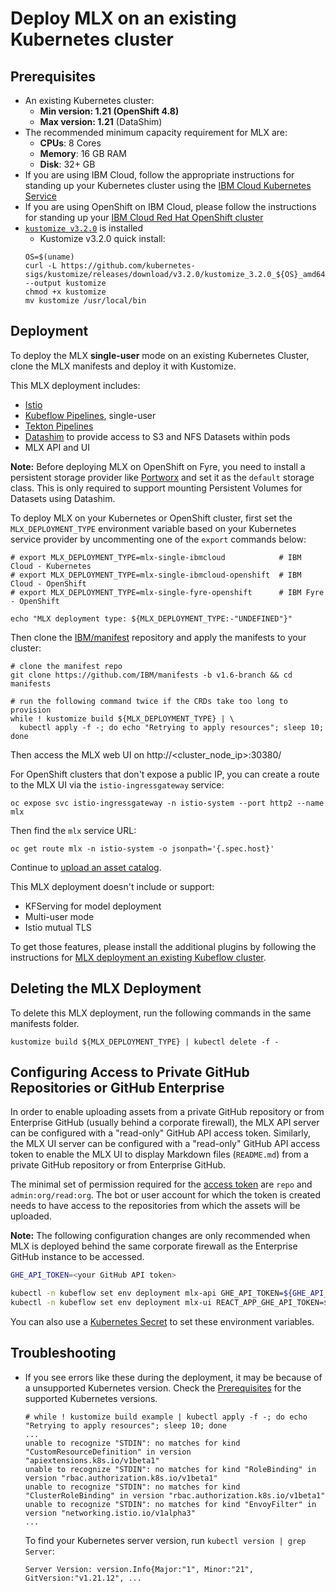 # Deploy MLX on an existing Kubernetes cluster

## Prerequisites

* An existing Kubernetes cluster:
   - **Min version: 1.21 (OpenShift 4.8)**
   - **Max version: 1.21** (DataShim)
* The recommended minimum capacity requirement for MLX are: 
   - **CPUs**: 8 Cores
   - **Memory**: 16 GB RAM
   - **Disk**: 32+ GB
* If you are using IBM Cloud, follow the appropriate instructions for standing up your Kubernetes cluster using the [IBM Cloud Kubernetes Service](https://cloud.ibm.com/docs/containers?topic=containers-cs_cluster_tutorial#cs_cluster_tutorial)
* If you are using OpenShift on IBM Cloud, please follow the instructions for standing up your [IBM Cloud Red Hat OpenShift cluster](https://cloud.ibm.com/docs/openshift?topic=openshift-openshift_tutorial)
* [`kustomize v3.2.0`](https://github.com/kubernetes-sigs/kustomize/releases/tag/v3.2.0) is installed
   * Kustomize v3.2.0 quick install:
   ```
   OS=$(uname) 
   curl -L https://github.com/kubernetes-sigs/kustomize/releases/download/v3.2.0/kustomize_3.2.0_${OS}_amd64 --output kustomize
   chmod +x kustomize
   mv kustomize /usr/local/bin
   ```

## Deployment

To deploy the MLX **single-user** mode on an existing Kubernetes Cluster, clone the MLX manifests and deploy it with Kustomize. 

This MLX deployment includes:
- [Istio](https://istio.io/)
- [Kubeflow Pipelines](https://www.kubeflow.org/docs/components/pipelines/), single-user
- [Tekton Pipelines](https://github.com/tektoncd/pipeline#-tekton-pipelines)
- [Datashim](https://datashim-io.github.io/datashim/) to provide access to S3 and NFS Datasets within pods
- MLX API and UI

**Note:** Before deploying MLX on OpenShift on Fyre, you need to install a persistent
storage provider like [Portworx](https://docs.portworx.com/install-portworx/openshift/)
and set it as the `default` storage class. This is only required to support mounting
Persistent Volumes for Datasets using Datashim.

To deploy MLX on your Kubernetes or OpenShift cluster, first set the `MLX_DEPLOYMENT_TYPE`
environment variable based on your Kubernetes service provider by uncommenting
one of the `export` commands below:

```Shell
# export MLX_DEPLOYMENT_TYPE=mlx-single-ibmcloud            # IBM Cloud - Kubernetes
# export MLX_DEPLOYMENT_TYPE=mlx-single-ibmcloud-openshift  # IBM Cloud - OpenShift
# export MLX_DEPLOYMENT_TYPE=mlx-single-fyre-openshift      # IBM Fyre - OpenShift

echo "MLX deployment type: ${MLX_DEPLOYMENT_TYPE:-"UNDEFINED"}"
```

Then clone the [IBM/manifest](https://github.com/IBM/manifests/tree/v1.5-branch)
repository and apply the manifests to your cluster:

```shell
# clone the manifest repo
git clone https://github.com/IBM/manifests -b v1.6-branch && cd manifests

# run the following command twice if the CRDs take too long to provision
while ! kustomize build ${MLX_DEPLOYMENT_TYPE} | \
  kubectl apply -f -; do echo "Retrying to apply resources"; sleep 10; done
```

Then access the MLX web UI on http://<cluster_node_ip>:30380/

For OpenShift clusters that don't expose a public IP, you can create a route to
the MLX UI via the `istio-ingressgateway` service:

```shell
oc expose svc istio-ingressgateway -n istio-system --port http2 --name mlx
```

Then find the `mlx` service URL: 

```shell
oc get route mlx -n istio-system -o jsonpath='{.spec.host}'
```

Continue to [upload an asset catalog](import-assets.md).

This MLX deployment doesn't include or support:
- KFServing for model deployment
- Multi-user mode
- Istio mutual TLS

To get those features, please install the additional plugins by following the instructions for
[MLX deployment an existing Kubeflow cluster](/docs/install-mlx-on-kubeflow.md#deploy-mlx-on-an-existing-kubeflow-cluster).


## Deleting the MLX Deployment

To delete this MLX deployment, run the following commands in the same manifests folder.

```Shell
kustomize build ${MLX_DEPLOYMENT_TYPE} | kubectl delete -f -
```

## Configuring Access to Private GitHub Repositories or GitHub Enterprise

In order to enable uploading assets from a private GitHub repository or from
Enterprise GitHub (usually behind a corporate firewall), the MLX API server can
be configured with a "read-only" GitHub API access token. Similarly, the MLX UI
server can be configured with a "read-only" GitHub API access token to enable
the MLX UI to display Markdown files (`README.md`) from a private GitHub
repository or from Enterprise GitHub.

The minimal set of permission required for the [access token](https://docs.github.com/en/enterprise-server@3.1/authentication/keeping-your-account-and-data-secure/creating-a-personal-access-token#creating-a-fine-grained-personal-access-token)
are `repo` and `admin:org/read:org`. The bot or user account for which the token
is created needs to have access to the repositories from which the assets will be
uploaded.

**Note:** The following configuration changes are only recommended when MLX is
deployed behind the same corporate firewall as the Enterprise GitHub instance to
be accessed.

```Bash
GHE_API_TOKEN=<your GitHub API token>

kubectl -n kubeflow set env deployment mlx-api GHE_API_TOKEN=${GHE_API_TOKEN}
kubectl -n kubeflow set env deployment mlx-ui REACT_APP_GHE_API_TOKEN=${GHE_API_TOKEN}
```

You can also use a [Kubernetes Secret](https://kubernetes.io/docs/concepts/configuration/secret/#using-secrets-as-environment-variables)
to set these environment variables.


## Troubleshooting

- If you see errors like these during the deployment, it may be because of a unsupported Kubernetes version.
  Check the [Prerequisites](#prerequisites) for the supported Kubernetes versions.
  
  ```
  # while ! kustomize build example | kubectl apply -f -; do echo "Retrying to apply resources"; sleep 10; done
  ...
  unable to recognize "STDIN": no matches for kind "CustomResourceDefinition" in version "apiextensions.k8s.io/v1beta1"
  unable to recognize "STDIN": no matches for kind "RoleBinding" in version "rbac.authorization.k8s.io/v1beta1"
  unable to recognize "STDIN": no matches for kind "ClusterRoleBinding" in version "rbac.authorization.k8s.io/v1beta1"
  unable to recognize "STDIN": no matches for kind "EnvoyFilter" in version "networking.istio.io/v1alpha3"
  ...
  ```
  To find your Kubernetes server version, run `kubectl version | grep Server`:
  ```
  Server Version: version.Info{Major:"1", Minor:"21", GitVersion:"v1.21.12", ...
  ```
